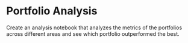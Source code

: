 # Portfolio Analysis
Create an analysis notebook that analyzes the metrics of the portfolios across different areas and see which portfolio outperformed the best.
